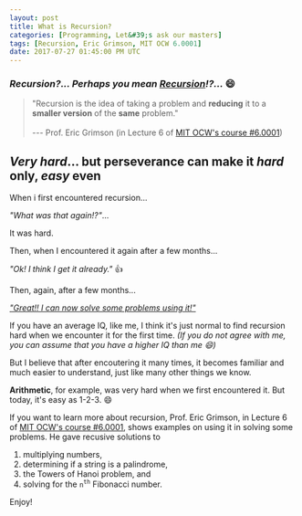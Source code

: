 ```yaml
---
layout: post
title: What is Recursion?
categories: [Programming, Let&#39;s ask our masters]
tags: [Recursion, Eric Grimson, MIT OCW 6.0001]
date: 2017-07-27 01:45:00 PM UTC
---
```


<!-- July 27, 2017 09:45:00 PM Philippine Time -->

### _Recursion?... Perhaps you mean [Recursion](https://www.google.com.ph/search?q=recursion)!?..._ :smile:

> "Recursion is the idea of taking a problem and **reducing** it to a **smaller version** of the **same** problem."
<br /><br />
> --- Prof. Eric Grimson (in Lecture 6 of [MIT OCW's course #6.0001](https://ocw.mit.edu/courses/electrical-engineering-and-computer-science/6-0001-introduction-to-computer-science-and-programming-in-python-fall-2016/))

<!--more-->

## _Very hard_... but perseverance can make it _hard_ only, _easy_ even

When i first encountered recursion... 

_"What was that again!?"_... 

It was hard.

Then, when I encountered it again after a few months... 

_"Ok! I think I get it already."_ :+1:

Then, again, after a few months... 

[_"Great!! I can now solve some problems using it!"_](http://jeremiahflaga.blogspot.com/2011/09/recursion-stanfords-cs106b-assignment.html)

If you have an average IQ, like me, I think it's just normal to find recursion hard when we encounter it for the first time. _(If you do not agree with me, you can assume that you have a higher IQ than me :smile:)_

But I believe that after encoutering it many times, it becomes familiar and much easier to understand, just like many other things we know.

**Arithmetic**, for example, was very hard when we first encountered it. But today, it's easy as 1-2-3. :smile:

If you want to learn more about recursion, Prof. Eric Grimson, in Lecture 6 of [MIT OCW's course #6.0001](https://ocw.mit.edu/courses/electrical-engineering-and-computer-science/6-0001-introduction-to-computer-science-and-programming-in-python-fall-2016/), shows examples on using it in solving some problems. He gave recusive solutions to 

1. multiplying numbers, 
2. determining if a string is a palindrome, 
3. the Towers of Hanoi problem, and 
4. solving for the `n`<sup>`th`</sup> Fibonacci number.

Enjoy!
